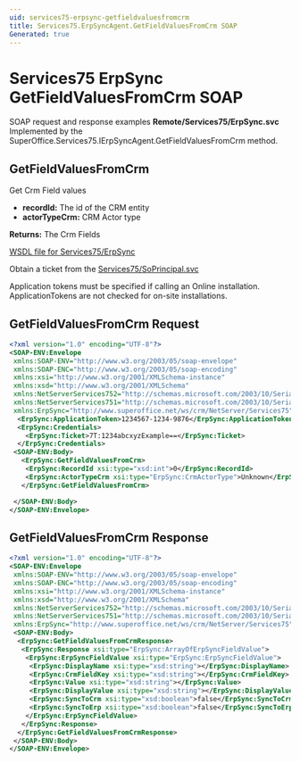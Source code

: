 ```yaml
---
uid: services75-erpsync-getfieldvaluesfromcrm
title: Services75.ErpSyncAgent.GetFieldValuesFromCrm SOAP
Generated: true
---
```


# Services75 ErpSync GetFieldValuesFromCrm SOAP

SOAP request and response examples **Remote/Services75/ErpSync.svc**
Implemented by the <see cref="M:SuperOffice.Services75.IErpSyncAgent.GetFieldValuesFromCrm">SuperOffice.Services75.IErpSyncAgent.GetFieldValuesFromCrm</see> method.

## GetFieldValuesFromCrm

Get Crm Field values

* **recordId:** The id of the CRM entity
* **actorTypeCrm:** CRM Actor type

**Returns:** The Crm Fields


[WSDL file for Services75/ErpSync](../Services75-ErpSync.md)

Obtain a ticket from the [Services75/SoPrincipal.svc](../SoPrincipal/SoPrincipal.md)

Application tokens must be specified if calling an Online installation. ApplicationTokens are not checked for on-site installations.

## GetFieldValuesFromCrm Request

```xml
<?xml version="1.0" encoding="UTF-8"?>
<SOAP-ENV:Envelope
 xmlns:SOAP-ENV="http://www.w3.org/2003/05/soap-envelope"
 xmlns:SOAP-ENC="http://www.w3.org/2003/05/soap-encoding"
 xmlns:xsi="http://www.w3.org/2001/XMLSchema-instance"
 xmlns:xsd="http://www.w3.org/2001/XMLSchema"
 xmlns:NetServerServices752="http://schemas.microsoft.com/2003/10/Serialization/Arrays"
 xmlns:NetServerServices751="http://schemas.microsoft.com/2003/10/Serialization/"
 xmlns:ErpSync="http://www.superoffice.net/ws/crm/NetServer/Services75">
  <ErpSync:ApplicationToken>1234567-1234-9876</ErpSync:ApplicationToken>
  <ErpSync:Credentials>
    <ErpSync:Ticket>7T:1234abcxyzExample==</ErpSync:Ticket>
  </ErpSync:Credentials>
 <SOAP-ENV:Body>
   <ErpSync:GetFieldValuesFromCrm>
    <ErpSync:RecordId xsi:type="xsd:int">0</ErpSync:RecordId>
    <ErpSync:ActorTypeCrm xsi:type="ErpSync:CrmActorType">Unknown</ErpSync:ActorTypeCrm>
   </ErpSync:GetFieldValuesFromCrm>

 </SOAP-ENV:Body>
</SOAP-ENV:Envelope>

```


## GetFieldValuesFromCrm Response

```xml
<?xml version="1.0" encoding="UTF-8"?>
<SOAP-ENV:Envelope
 xmlns:SOAP-ENV="http://www.w3.org/2003/05/soap-envelope"
 xmlns:SOAP-ENC="http://www.w3.org/2003/05/soap-encoding"
 xmlns:xsi="http://www.w3.org/2001/XMLSchema-instance"
 xmlns:xsd="http://www.w3.org/2001/XMLSchema"
 xmlns:NetServerServices752="http://schemas.microsoft.com/2003/10/Serialization/Arrays"
 xmlns:NetServerServices751="http://schemas.microsoft.com/2003/10/Serialization/"
 xmlns:ErpSync="http://www.superoffice.net/ws/crm/NetServer/Services75">
 <SOAP-ENV:Body>
  <ErpSync:GetFieldValuesFromCrmResponse>
   <ErpSync:Response xsi:type="ErpSync:ArrayOfErpSyncFieldValue">
    <ErpSync:ErpSyncFieldValue xsi:type="ErpSync:ErpSyncFieldValue">
     <ErpSync:DisplayName xsi:type="xsd:string"></ErpSync:DisplayName>
     <ErpSync:CrmFieldKey xsi:type="xsd:string"></ErpSync:CrmFieldKey>
     <ErpSync:Value xsi:type="xsd:string"></ErpSync:Value>
     <ErpSync:DisplayValue xsi:type="xsd:string"></ErpSync:DisplayValue>
     <ErpSync:SyncToCrm xsi:type="xsd:boolean">false</ErpSync:SyncToCrm>
     <ErpSync:SyncToErp xsi:type="xsd:boolean">false</ErpSync:SyncToErp>
    </ErpSync:ErpSyncFieldValue>
   </ErpSync:Response>
  </ErpSync:GetFieldValuesFromCrmResponse>
 </SOAP-ENV:Body>
</SOAP-ENV:Envelope>

```

